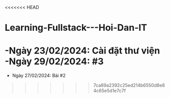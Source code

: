 <<<<<<< HEAD
# Learning-Fullstack---Hoi-Dan-IT
-Ngày 23/02/2024: Cài đặt thư viện
-Ngày 29/02/2024: #3
=======
- Ngày 27/02/2024: Bài #2
>>>>>>> 7ca89a2392c25ed214b6550d8e84c65e5d1e7c7f

